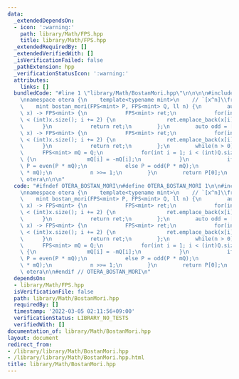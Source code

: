 ```yaml
---
data:
  _extendedDependsOn:
  - icon: ':warning:'
    path: library/Math/FPS.hpp
    title: library/Math/FPS.hpp
  _extendedRequiredBy: []
  _extendedVerifiedWith: []
  _isVerificationFailed: false
  _pathExtension: hpp
  _verificationStatusIcon: ':warning:'
  attributes:
    links: []
  bundledCode: "#line 1 \"library/Math/BostanMori.hpp\"\n\n\n\n#include<library/Math/FPS.hpp>\n\
    \nnamespace otera {\n    template<typename mint>\n    // `[x^n]\\frac{P(x)}{Q(x)}`\n\
    \    mint bostan_mori(FPS<mint> P, FPS<mint> Q, ll n) {\n        auto even = [&](FPS<mint>\
    \ x) -> FPS<mint> {\n            FPS<mint> ret;\n            for(int i = 0; i\
    \ < (int)x.size(); i += 2) {\n                ret.emplace_back(x[i]);\n      \
    \      }\n            return ret;\n        };\n        auto odd = [&](FPS<mint>\
    \ x) -> FPS<mint> {\n            FPS<mint> ret;\n            for(int i = 1; i\
    \ < (int)x.size(); i += 2) {\n                ret.emplace_back(x[i]);\n      \
    \      }\n            return ret;\n        };\n        while(n > 0) {\n      \
    \      FPS<mint> mQ = Q;\n            for(int i = 1; i < (int)Q.size(); i += 2)\
    \ {\n                mQ[i] = -mQ[i];\n            }\n            if(n % 2 == 0)\
    \ P = even(P * mQ);\n            else P = odd(P * mQ);\n            Q = even(Q\
    \ * mQ);\n            n >>= 1;\n        }\n        return P[0];\n    }\n} // namesapce\
    \ otera\n\n\n"
  code: "#ifndef OTERA_BOSTAN_MORI\n#define OTERA_BOSTAN_MORI 1\n\n#include<library/Math/FPS.hpp>\n\
    \nnamespace otera {\n    template<typename mint>\n    // `[x^n]\\frac{P(x)}{Q(x)}`\n\
    \    mint bostan_mori(FPS<mint> P, FPS<mint> Q, ll n) {\n        auto even = [&](FPS<mint>\
    \ x) -> FPS<mint> {\n            FPS<mint> ret;\n            for(int i = 0; i\
    \ < (int)x.size(); i += 2) {\n                ret.emplace_back(x[i]);\n      \
    \      }\n            return ret;\n        };\n        auto odd = [&](FPS<mint>\
    \ x) -> FPS<mint> {\n            FPS<mint> ret;\n            for(int i = 1; i\
    \ < (int)x.size(); i += 2) {\n                ret.emplace_back(x[i]);\n      \
    \      }\n            return ret;\n        };\n        while(n > 0) {\n      \
    \      FPS<mint> mQ = Q;\n            for(int i = 1; i < (int)Q.size(); i += 2)\
    \ {\n                mQ[i] = -mQ[i];\n            }\n            if(n % 2 == 0)\
    \ P = even(P * mQ);\n            else P = odd(P * mQ);\n            Q = even(Q\
    \ * mQ);\n            n >>= 1;\n        }\n        return P[0];\n    }\n} // namesapce\
    \ otera\n\n#endif // OTERA_BOSTAN_MORI\n"
  dependsOn:
  - library/Math/FPS.hpp
  isVerificationFile: false
  path: library/Math/BostanMori.hpp
  requiredBy: []
  timestamp: '2022-03-05 02:11:56+09:00'
  verificationStatus: LIBRARY_NO_TESTS
  verifiedWith: []
documentation_of: library/Math/BostanMori.hpp
layout: document
redirect_from:
- /library/library/Math/BostanMori.hpp
- /library/library/Math/BostanMori.hpp.html
title: library/Math/BostanMori.hpp
---
```

